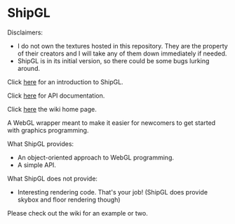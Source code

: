 ShipGL
======

Disclaimers:
  * I do not own the textures hosted in this repository. They are the property of their creators and I will take any of them down immediately if needed.
  * ShipGL is in its initial version, so there could be some bugs lurking around.


Click [here][wiki_ex1] for an introduction to ShipGL.

Click [here][doc] for API documentation.

Click [here][wiki] the wiki home page.

A WebGL wrapper meant to make it easier for newcomers to get started with graphics programming.

What ShipGL provides:
  * An object-oriented approach to WebGL programming.
  * A simple API.

What ShipGL does not provide:
  * Interesting rendering code.  That's your job!  (ShipGL does provide skybox and floor rendering though)

Please check out the wiki for an example or two.

[doc]: http://jship.github.com/ShipGL/doc/index.html "ShipGL Documentation"
[wiki]: http://github.com/jship/ShipGL/wiki "ShipGL Wiki"
[wiki_ex1]: http://github.com/jship/ShipGL/wiki/First-Example:-Rendering-Models "ShipGL: First Example"